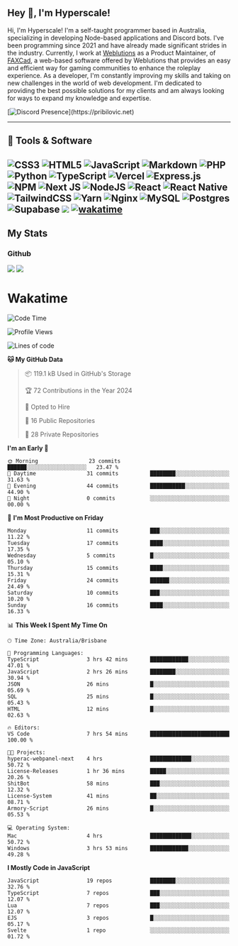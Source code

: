 ## Hey 👋, I'm Hyperscale!

Hi, I'm Hyperscale! I'm a self-taught programmer based in Australia, specializing in developing Node-based applications and Discord bots. I've been programming since 2021 and have already made significant strides in the industry. Currently, I work at [Weblutions](https://weblutions.com) as a Product Maintainer, of [FAXCad](https://weblutions.com/store/faxcad), a web-based software offered by Weblutions that provides an easy and efficient way for gaming communities to enhance the roleplay experience. As a developer, I'm constantly improving my skills and taking on new challenges in the world of web development. I'm dedicated to providing the best possible solutions for my clients and am always looking for ways to expand my knowledge and expertise.

[![Discord Presence](https://lanyard.cnrad.dev/api/906061699562475581?=idleMessage=:Just%Chillin%With%My%Kangaroo!)](https://pribilovic.net)

<p align="center">
<a href="https://github.com/Hyperscale1">
</a>
</p>

---
## 🔧 Tools & Software

![CSS3](https://img.shields.io/badge/css3-%231572B6.svg?style=for-the-badge&logo=css3&logoColor=white) ![HTML5](https://img.shields.io/badge/html5-%23E34F26.svg?style=for-the-badge&logo=html5&logoColor=white) ![JavaScript](https://img.shields.io/badge/javascript-%23323330.svg?style=for-the-badge&logo=javascript&logoColor=%23F7DF1E)  ![Markdown](https://img.shields.io/badge/markdown-%23000000.svg?style=for-the-badge&logo=markdown&logoColor=white) ![PHP](https://img.shields.io/badge/php-%23777BB4.svg?style=for-the-badge&logo=php&logoColor=white) ![Python](https://img.shields.io/badge/python-3670A0?style=for-the-badge&logo=python&logoColor=ffdd54) ![TypeScript](https://img.shields.io/badge/typescript-%23007ACC.svg?style=for-the-badge&logo=typescript&logoColor=white) ![Vercel](https://img.shields.io/badge/vercel-%23000000.svg?style=for-the-badge&logo=vercel&logoColor=white) ![Express.js](https://img.shields.io/badge/express.js-%23404d59.svg?style=for-the-badge&logo=express&logoColor=%2361DAFB) ![NPM](https://img.shields.io/badge/NPM-%23000000.svg?style=for-the-badge&logo=npm&logoColor=white) ![Next JS](https://img.shields.io/badge/Next-black?style=for-the-badge&logo=next.js&logoColor=white) ![NodeJS](https://img.shields.io/badge/node.js-6DA55F?style=for-the-badge&logo=node.js&logoColor=white) ![React](https://img.shields.io/badge/react-%2320232a.svg?style=for-the-badge&logo=react&logoColor=%2361DAFB) ![React Native](https://img.shields.io/badge/react_native-%2320232a.svg?style=for-the-badge&logo=react&logoColor=%2361DAFB) ![TailwindCSS](https://img.shields.io/badge/tailwindcss-%2338B2AC.svg?style=for-the-badge&logo=tailwind-css&logoColor=white) ![Yarn](https://img.shields.io/badge/yarn-%232C8EBB.svg?style=for-the-badge&logo=yarn&logoColor=white) ![Nginx](https://img.shields.io/badge/nginx-%23009639.svg?style=for-the-badge&logo=nginx&logoColor=white) ![MySQL](https://img.shields.io/badge/mysql-%2300f.svg?style=for-the-badge&logo=mysql&logoColor=white) ![Postgres](https://img.shields.io/badge/postgres-%23316192.svg?style=for-the-badge&logo=postgresql&logoColor=white) ![Supabase](https://img.shields.io/badge/Supabase-3ECF8E?style=for-the-badge&logo=supabase&logoColor=white) ![](https://img.shields.io/badge/Ubuntu-E95420?style=for-the-badge&logo=ubuntu&logoColor=white) [![wakatime](https://wakatime.com/badge/user/6e098b16-30e8-493e-bf77-598fafbb912d.svg?style=for-the-badge)](https://wakatime.com/@6e098b16-30e8-493e-bf77-598fafbb912d) 
---
## My Stats

### Github
![](https://github-readme-stats.vercel.app/api?username=Hyperscale1&theme=blue-green)
![](https://github-readme-stats.vercel.app/api/top-langs/?username=Hyperscale1&theme=blue-green)

# Wakatime
<!--START_SECTION:waka-->
![Code Time](http://img.shields.io/badge/Code%20Time-723%20hrs%2020%20mins-blue)

![Profile Views](http://img.shields.io/badge/Profile%20Views-0-blue)

![Lines of code](https://img.shields.io/badge/From%20Hello%20World%20I%27ve%20Written-258.3%20thousand%20lines%20of%20code-blue)

**🐱 My GitHub Data** 

> 📦 119.1 kB Used in GitHub's Storage 
 > 
> 🏆 72 Contributions in the Year 2024
 > 
> 💼 Opted to Hire
 > 
> 📜 16 Public Repositories 
 > 
> 🔑 28 Private Repositories 
 > 
**I'm an Early 🐤** 

```text
🌞 Morning                23 commits          ██████░░░░░░░░░░░░░░░░░░░   23.47 % 
🌆 Daytime                31 commits          ████████░░░░░░░░░░░░░░░░░   31.63 % 
🌃 Evening                44 commits          ███████████░░░░░░░░░░░░░░   44.90 % 
🌙 Night                  0 commits           ░░░░░░░░░░░░░░░░░░░░░░░░░   00.00 % 
```
📅 **I'm Most Productive on Friday** 

```text
Monday                   11 commits          ███░░░░░░░░░░░░░░░░░░░░░░   11.22 % 
Tuesday                  17 commits          ████░░░░░░░░░░░░░░░░░░░░░   17.35 % 
Wednesday                5 commits           █░░░░░░░░░░░░░░░░░░░░░░░░   05.10 % 
Thursday                 15 commits          ████░░░░░░░░░░░░░░░░░░░░░   15.31 % 
Friday                   24 commits          ██████░░░░░░░░░░░░░░░░░░░   24.49 % 
Saturday                 10 commits          ███░░░░░░░░░░░░░░░░░░░░░░   10.20 % 
Sunday                   16 commits          ████░░░░░░░░░░░░░░░░░░░░░   16.33 % 
```


📊 **This Week I Spent My Time On** 

```text
🕑︎ Time Zone: Australia/Brisbane

💬 Programming Languages: 
TypeScript               3 hrs 42 mins       ████████████░░░░░░░░░░░░░   47.01 % 
JavaScript               2 hrs 26 mins       ████████░░░░░░░░░░░░░░░░░   30.94 % 
JSON                     26 mins             █░░░░░░░░░░░░░░░░░░░░░░░░   05.69 % 
SQL                      25 mins             █░░░░░░░░░░░░░░░░░░░░░░░░   05.43 % 
HTML                     12 mins             █░░░░░░░░░░░░░░░░░░░░░░░░   02.63 % 

🔥 Editors: 
VS Code                  7 hrs 54 mins       █████████████████████████   100.00 % 

🐱‍💻 Projects: 
hyperac-webpanel-next    4 hrs               █████████████░░░░░░░░░░░░   50.72 % 
License-Releases         1 hr 36 mins        █████░░░░░░░░░░░░░░░░░░░░   20.26 % 
ShitBot                  58 mins             ███░░░░░░░░░░░░░░░░░░░░░░   12.32 % 
License-System           41 mins             ██░░░░░░░░░░░░░░░░░░░░░░░   08.71 % 
Armory-Script            26 mins             █░░░░░░░░░░░░░░░░░░░░░░░░   05.53 % 

💻 Operating System: 
Mac                      4 hrs               █████████████░░░░░░░░░░░░   50.72 % 
Windows                  3 hrs 53 mins       ████████████░░░░░░░░░░░░░   49.28 % 
```

**I Mostly Code in JavaScript** 

```text
JavaScript               19 repos            ████████░░░░░░░░░░░░░░░░░   32.76 % 
TypeScript               7 repos             ███░░░░░░░░░░░░░░░░░░░░░░   12.07 % 
Lua                      7 repos             ███░░░░░░░░░░░░░░░░░░░░░░   12.07 % 
EJS                      3 repos             █░░░░░░░░░░░░░░░░░░░░░░░░   05.17 % 
Svelte                   1 repo              ░░░░░░░░░░░░░░░░░░░░░░░░░   01.72 % 
```




<!--END_SECTION:waka-->
